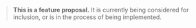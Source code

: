 > **This is a feature proposal.** 
> It is currently being considered for inclusion, or is in the process of being implemented.